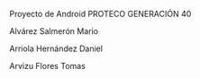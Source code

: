 Proyecto de Android
PROTECO GENERACIÓN 40

Alvárez Salmerón Mario

Arriola Hernández Daniel

Arvizu Flores Tomas

